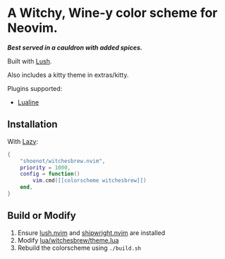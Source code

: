 # A Witchy, Wine-y color scheme for Neovim.
***Best served in a cauldron with added spices.***

Built with [Lush](https://github.com/rktjmp/lush.nvim/tree/main).

Also includes a kitty theme in extras/kitty.

Plugins supported:
- [Lualine](https://github.com/nvim-lualine/lualine.nvim)

## Installation

With [Lazy](https://github.com/folke/lazy.nvim):
```lua
{
    "shoenot/witchesbrew.nvim",
    priority = 1000,
    config = function()
        vim.cmd([[colorscheme witchesbrew]])
    end,
}
```

## Build or Modify

1. Ensure [lush.nvim](https://github.com/rktjmp/lush.nvim) and [shipwright.nvim](https://github.com/rktjmp/shipwright.nvim) are installed
2. Modify [lua/witchesbrew/theme.lua](lua/witchesbrew/theme.lua)
3. Rebuild the colorscheme using `./build.sh`
